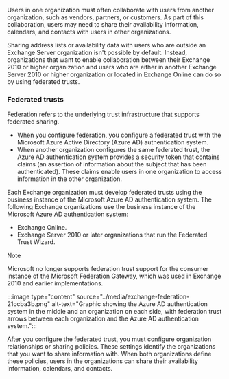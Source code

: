 Users in one organization must often collaborate with users from another organization, such as vendors, partners, or customers. As part of this collaboration, users may need to share their availability information, calendars, and contacts with users in other organizations.

Sharing address lists or availability data with users who are outside an Exchange Server organization isn't possible by default. Instead, organizations that want to enable collaboration between their Exchange 2010 or higher organization and users who are either in another Exchange Server 2010 or higher organization or located in Exchange Online can do so by using federated trusts.

### Federated trusts

Federation refers to the underlying trust infrastructure that supports federated sharing.

 -  When you configure federation, you configure a federated trust with the Microsoft Azure Active Directory (Azure AD) authentication system.
 -  When another organization configures the same federated trust, the Azure AD authentication system provides a security token that contains claims (an assertion of information about the subject that has been authenticated). These claims enable users in one organization to access information in the other organization.

Each Exchange organization must develop federated trusts using the business instance of the Microsoft Azure AD authentication system. The following Exchange organizations use the business instance of the Microsoft Azure AD authentication system:

 -  Exchange Online.
 -  Exchange Server 2010 or later organizations that run the Federated Trust Wizard.

> [!NOTE]
> Microsoft no longer supports federation trust support for the consumer instance of the Microsoft Federation Gateway, which was used in Exchange 2010 and earlier implementations.

:::image type="content" source="../media/exchange-federation-21ccba3b.png" alt-text="Graphic showing the Azure AD authentication system in the middle and an organization on each side, with federation trust arrows between each organization and the Azure AD authentication system.":::


After you configure the federated trust, you must configure organization relationships or sharing policies. These settings identify the organizations that you want to share information with. When both organizations define these policies, users in the organizations can share their availability information, calendars, and contacts.
